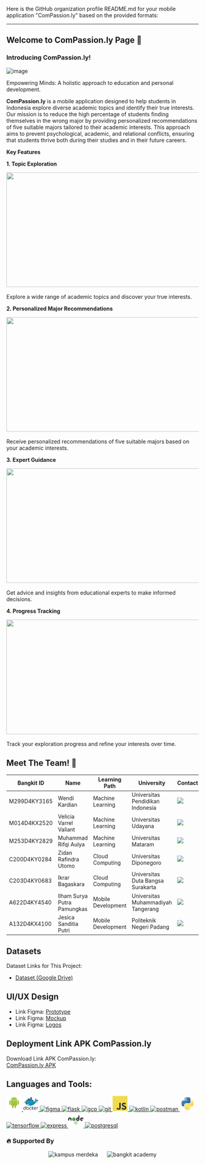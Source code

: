 Here is the GitHub organization profile README.md for your mobile application "ComPassion.ly" based on the provided formats:

---

## Welcome to ComPassion.ly Page 👋

### Introducing ComPassion.ly!
![image](https://user-images.githubusercontent.com/76579538/173190863-c4ff471d-7218-4587-9cfe-8636b4e020c5.png)

Empowering Minds: A holistic approach to education and personal development.

**ComPassion.ly** is a mobile application designed to help students in Indonesia explore diverse academic topics and identify their true interests. Our mission is to reduce the high percentage of students finding themselves in the wrong major by providing personalized recommendations of five suitable majors tailored to their academic interests. This approach aims to prevent psychological, academic, and relational conflicts, ensuring that students thrive both during their studies and in their future careers.

**Key Features**

**1. Topic Exploration**

<img src="https://user-images.githubusercontent.com/76579538/174417164-86b367a2-4aa6-4c33-a3e7-5d167e8fb1de.png" width="600" height="300">

Explore a wide range of academic topics and discover your true interests.

**2. Personalized Major Recommendations**

<img src="https://user-images.githubusercontent.com/76579538/174417185-b6a363a6-5779-4d91-989b-86a522dfccf7.png" width="600" height="300">

Receive personalized recommendations of five suitable majors based on your academic interests.

**3. Expert Guidance**

<img src="https://user-images.githubusercontent.com/76579538/174417507-56233094-e201-4f7e-a290-9771cce09136.png" width="600" height="300">

Get advice and insights from educational experts to make informed decisions.

**4. Progress Tracking**

<img src="https://user-images.githubusercontent.com/76579538/174417214-752e1fa6-6aa4-44fa-8168-9bf0eb23fc91.png" width="600" height="300">

Track your exploration progress and refine your interests over time.

## Meet The Team! 👋

| Bangkit ID | Name | Learning Path | University | Contact |
| ----- | ----- | ----- | ----- | ----- |
| M299D4KY3165 | Wendi Kardian | Machine Learning | Universitas Pendidikan Indonesia | <a href="https://www.linkedin.com/in/wendi-kardian/"><img src="https://img.shields.io/badge/LinkedIn-0077B5?style=for-the-badge&logo=linkedin&logoColor=white" /></a> |
| M014D4KX2520 | Velicia Varrel Valiant | Machine Learning | Universitas Udayana | <a href="https://www.linkedin.com/in/velicia-varrel-valiant/"><img src="https://img.shields.io/badge/LinkedIn-0077B5?style=for-the-badge&logo=linkedin&logoColor=white" /></a> |
| M253D4KY2829 | Muhammad Rifqi Aulya | Machine Learning | Universitas Mataram | <a href="https://www.linkedin.com/in/muhammad-rifqi-aulya/"><img src="https://img.shields.io/badge/LinkedIn-0077B5?style=for-the-badge&logo=linkedin&logoColor=white" /></a> |
| C200D4KY0284 | Zidan Rafindra Utomo | Cloud Computing | Universitas Diponegoro | <a href="https://www.linkedin.com/in/zidan-rafindra-utomo/"><img src="https://img.shields.io/badge/LinkedIn-0077B5?style=for-the-badge&logo=linkedin&logoColor=white" /></a> |
| C203D4KY0683 | Ikrar Bagaskara | Cloud Computing | Universitas Duta Bangsa Surakarta | <a href="https://www.linkedin.com/in/ikrar-bagaskara/"><img src="https://img.shields.io/badge/LinkedIn-0077B5?style=for-the-badge&logo=linkedin&logoColor=white" /></a> |
| A622D4KY4540 | Ilham Surya Putra Pamungkas | Mobile Development | Universitas Muhammadiyah Tangerang | <a href="https://www.linkedin.com/in/ilham-surya-putra-pamungkas/"><img src="https://img.shields.io/badge/LinkedIn-0077B5?style=for-the-badge&logo=linkedin&logoColor=white" /></a> |
| A132D4KX4100 | Jesica Sanditia Putri | Mobile Development | Politeknik Negeri Padang | <a href="https://www.linkedin.com/in/jesica-sanditia-putri/"><img src="https://img.shields.io/badge/LinkedIn-0077B5?style=for-the-badge&logo=linkedin&logoColor=white" /></a> |

## Datasets

Dataset Links for This Project:

- [Dataset (Google Drive)](https://drive.google.com/file/d/1ZxhBdiosr3KM7QyXT54B6XXi7VLuqJPH/view?usp=sharing)

## UI/UX Design

- Link Figma: [Prototype](https://www.figma.com/file/9FFrTktKQ0iLkPcVJmYoQs/Sewain-Mobile-Apps?type=design&node-id=54697-440&mode=design&t=a0FtouUJTHXQp4Vq-0)
- Link Figma: [Mockup](https://www.figma.com/file/9FFrTktKQ0iLkPcVJmYoQs/Sewain-Mobile-Apps?type=design&node-id=55501-1831&mode=design&t=a0FtouUJTHXQp4Vq-0)
- Link Figma: [Logos](https://www.figma.com/file/9FFrTktKQ0iLkPcVJmYoQs/Sewain-Mobile-Apps?type=design&node-id=54697-25342&mode=design&t=a0FtouUJTHXQp4Vq-0)

## Deployment Link APK ComPassion.ly

Download Link APK ComPassion.ly:<br>
[ComPassion.ly APK](#)

## Languages and Tools:
<p align="left">
  <a href="https://developer.android.com" target="_blank" rel="noreferrer">
    <img src="https://raw.githubusercontent.com/devicons/devicon/master/icons/android/android-original-wordmark.svg" alt="android" width="40" height="40"/>
  </a>
  <a href="https://www.docker.com/" target="_blank" rel="noreferrer">
    <img src="https://raw.githubusercontent.com/devicons/devicon/master/icons/docker/docker-original-wordmark.svg" alt="docker" width="40" height="40"/>
  </a>
  <a href="https://www.figma.com/" target="_blank" rel="noreferrer">
    <img src="https://www.vectorlogo.zone/logos/figma/figma-icon.svg" alt="figma" width="40" height="40"/>
  </a>
  <a href="https://flask.palletsprojects.com/" target="_blank" rel="noreferrer">
    <img src="https://www.vectorlogo.zone/logos/pocoo_flask/pocoo_flask-icon.svg" alt="flask" width="40" height="40"/>
  </a>
  <a href="https://cloud.google.com" target="_blank" rel="noreferrer">
    <img src="https://www.vectorlogo.zone/logos/google_cloud/google_cloud-icon.svg" alt="gcp" width="40" height="40"/>
  </a>
  <a href="https://git-scm.com/" target="_blank" rel="noreferrer">
    <img src="https://www.vectorlogo.zone/logos/git-scm/git-scm-icon.svg" alt="git" width="40" height="40"/>
  </a>
  <a href="https://developer.mozilla.org/en-US/docs/Web/JavaScript" target="_blank" rel="noreferrer">
    <img src="https://raw.githubusercontent.com/devicons/devicon/master/icons/javascript/javascript-original.svg" alt="javascript" width="40" height="40"/>
  </a>
  <a href="https://kotlinlang.org" target="_blank" rel="noreferrer">
    <img src="https://www.vectorlogo.zone/logos/kotlinlang/kotlinlang-icon.svg" alt="kotlin" width="40" height="40"/>
  </a>
  <a href="https://postman.com" target="_blank" rel="noreferrer">
    <img src="https://www.vectorlogo.zone/logos/getpostman/getpostman-icon.svg" alt="postman" width="40" height="40"/>
  </a>
  <a href="https://www.python.org" target="_blank" rel="noreferrer">
    <img src="https://raw.githubusercontent.com/devicons/devicon/master/icons/python/python-original.svg" alt="python" width="40" height="40"/>
  </a>
  <a href="https://www.tensorflow.org" target="_blank" rel="noreferrer">
    <img src="https://www.vectorlogo

.zone/logos/tensorflow/tensorflow-icon.svg" alt="tensorflow" width="40" height="40"/>
  </a>
  <a href="https://expressjs.com/" target="_blank" rel="noreferrer">
    <img src="https://www.vectorlogo.zone/logos/expressjs/expressjs-icon.svg" alt="express" width="40" height="40"/>
  </a>
  <a href="https://nodejs.org/" target="_blank" rel="noreferrer">
    <img src="https://raw.githubusercontent.com/devicons/devicon/master/icons/nodejs/nodejs-original-wordmark.svg" alt="nodejs" width="40" height="40"/>
  </a>
  <a href="https://www.postgresql.org/" target="_blank" rel="noreferrer">
    <img src="https://www.vectorlogo.zone/logos/postgresql/postgresql-icon.svg" alt="postgresql" width="40" height="40"/>
  </a>
</p>

### 🔥 Supported By

<div align="center">
  <img src="https://lldikti10.id/public/img/informasi/berita/MASTER.png" height="80" alt="kampus merdeka" style="margin-right:20px;"/>
  <img src="https://storage.googleapis.com/kampusmerdeka_kemdikbud_go_id/mitra/mitra_af66db2e-0997-4f52-9cc0-a14412eeeab9.png" height="80" alt="bangkit academy" style="margin-right:left0px;"/>
</div>

